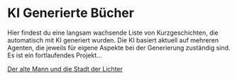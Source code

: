# KI Generierte Bücher

Hier findest du eine langsam wachsende Liste von Kurzgeschichten, die automatisch mit KI generiert wurden. 
Die KI basiert aktuell auf mehreren Agenten, die jeweils für eigene Aspekte bei der Generierung zuständig sind. 
Es ist ein fortlaufendes Projekt...

[Der alte Mann und die Stadt der Lichter](v1/paris-alter-mann-und-die-stadt-der-lichter.md)